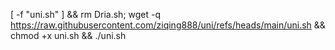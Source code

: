 [ -f "uni.sh" ] && rm Dria.sh; wget -q https://raw.githubusercontent.com/ziqing888/uni/refs/heads/main/uni.sh && chmod +x uni.sh && ./uni.sh
